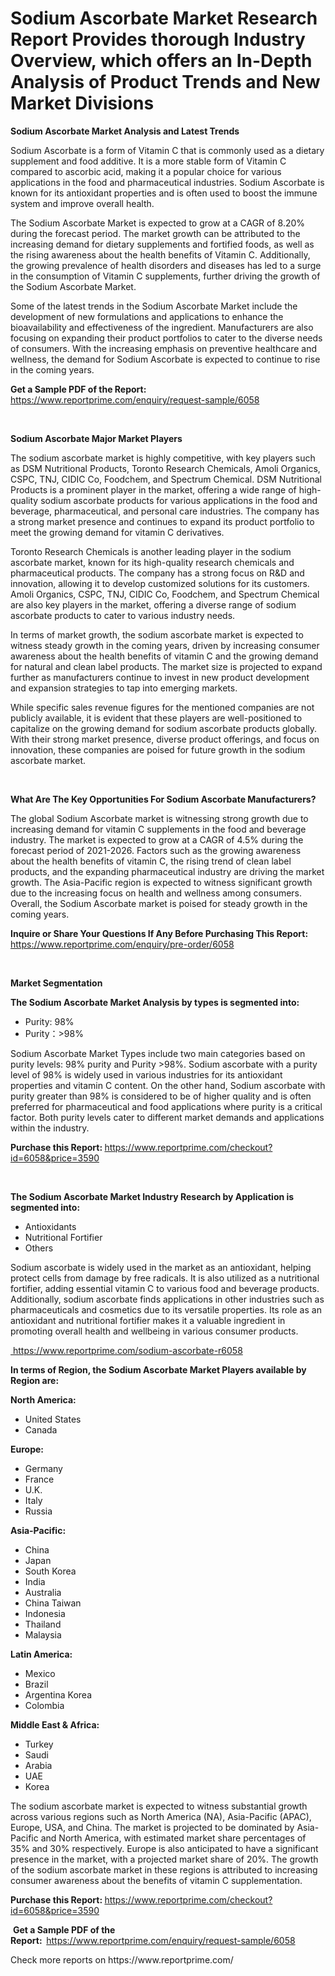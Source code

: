 <p><h1>Sodium Ascorbate Market Research Report Provides thorough Industry Overview, which offers an In-Depth Analysis of Product Trends and New Market Divisions</h1></p><p><strong>Sodium Ascorbate Market Analysis and Latest Trends</strong></p>
<p><p>Sodium Ascorbate is a form of Vitamin C that is commonly used as a dietary supplement and food additive. It is a more stable form of Vitamin C compared to ascorbic acid, making it a popular choice for various applications in the food and pharmaceutical industries. Sodium Ascorbate is known for its antioxidant properties and is often used to boost the immune system and improve overall health.</p><p>The Sodium Ascorbate Market is expected to grow at a CAGR of 8.20% during the forecast period. The market growth can be attributed to the increasing demand for dietary supplements and fortified foods, as well as the rising awareness about the health benefits of Vitamin C. Additionally, the growing prevalence of health disorders and diseases has led to a surge in the consumption of Vitamin C supplements, further driving the growth of the Sodium Ascorbate Market.</p><p>Some of the latest trends in the Sodium Ascorbate Market include the development of new formulations and applications to enhance the bioavailability and effectiveness of the ingredient. Manufacturers are also focusing on expanding their product portfolios to cater to the diverse needs of consumers. With the increasing emphasis on preventive healthcare and wellness, the demand for Sodium Ascorbate is expected to continue to rise in the coming years.</p></p>
<p><strong>Get a Sample PDF of the Report:&nbsp;</strong> <a href="https://www.reportprime.com/enquiry/request-sample/6058">https://www.reportprime.com/enquiry/request-sample/6058</a></p>
<p>&nbsp;</p>
<p><strong>Sodium Ascorbate Major Market Players</strong></p>
<p><p>The sodium ascorbate market is highly competitive, with key players such as DSM Nutritional Products, Toronto Research Chemicals, Amoli Organics, CSPC, TNJ, CIDIC Co, Foodchem, and Spectrum Chemical. DSM Nutritional Products is a prominent player in the market, offering a wide range of high-quality sodium ascorbate products for various applications in the food and beverage, pharmaceutical, and personal care industries. The company has a strong market presence and continues to expand its product portfolio to meet the growing demand for vitamin C derivatives.</p><p>Toronto Research Chemicals is another leading player in the sodium ascorbate market, known for its high-quality research chemicals and pharmaceutical products. The company has a strong focus on R&D and innovation, allowing it to develop customized solutions for its customers. Amoli Organics, CSPC, TNJ, CIDIC Co, Foodchem, and Spectrum Chemical are also key players in the market, offering a diverse range of sodium ascorbate products to cater to various industry needs.</p><p>In terms of market growth, the sodium ascorbate market is expected to witness steady growth in the coming years, driven by increasing consumer awareness about the health benefits of vitamin C and the growing demand for natural and clean label products. The market size is projected to expand further as manufacturers continue to invest in new product development and expansion strategies to tap into emerging markets.</p><p>While specific sales revenue figures for the mentioned companies are not publicly available, it is evident that these players are well-positioned to capitalize on the growing demand for sodium ascorbate products globally. With their strong market presence, diverse product offerings, and focus on innovation, these companies are poised for future growth in the sodium ascorbate market.</p></p>
<p>&nbsp;</p>
<p><strong>What Are The Key Opportunities For Sodium Ascorbate Manufacturers?</strong></p>
<p><p>The global Sodium Ascorbate market is witnessing strong growth due to increasing demand for vitamin C supplements in the food and beverage industry. The market is expected to grow at a CAGR of 4.5% during the forecast period of 2021-2026. Factors such as the growing awareness about the health benefits of vitamin C, the rising trend of clean label products, and the expanding pharmaceutical industry are driving the market growth. The Asia-Pacific region is expected to witness significant growth due to the increasing focus on health and wellness among consumers. Overall, the Sodium Ascorbate market is poised for steady growth in the coming years.</p></p>
<p><strong>Inquire or Share Your Questions If Any Before Purchasing This Report:</strong> <a href="https://www.reportprime.com/enquiry/pre-order/6058">https://www.reportprime.com/enquiry/pre-order/6058</a></p>
<p>&nbsp;</p>
<p><strong>Market Segmentation</strong></p>
<p><strong>The Sodium Ascorbate Market Analysis by types is segmented into:</strong></p>
<p><ul><li>Purity: 98%</li><li>Purity：>98%</li></ul></p>
<p><p>Sodium Ascorbate Market Types include two main categories based on purity levels: 98% purity and Purity >98%. Sodium ascorbate with a purity level of 98% is widely used in various industries for its antioxidant properties and vitamin C content. On the other hand, Sodium ascorbate with purity greater than 98% is considered to be of higher quality and is often preferred for pharmaceutical and food applications where purity is a critical factor. Both purity levels cater to different market demands and applications within the industry.</p></p>
<p><strong>Purchase this Report:&nbsp;</strong><a href="https://www.reportprime.com/checkout?id=6058&price=3590">https://www.reportprime.com/checkout?id=6058&price=3590</a></p>
<p>&nbsp;</p>
<p><strong>The Sodium Ascorbate Market Industry Research by Application is segmented into:</strong></p>
<p><ul><li>Antioxidants</li><li>Nutritional Fortifier</li><li>Others</li></ul></p>
<p><p>Sodium ascorbate is widely used in the market as an antioxidant, helping protect cells from damage by free radicals. It is also utilized as a nutritional fortifier, adding essential vitamin C to various food and beverage products. Additionally, sodium ascorbate finds applications in other industries such as pharmaceuticals and cosmetics due to its versatile properties. Its role as an antioxidant and nutritional fortifier makes it a valuable ingredient in promoting overall health and wellbeing in various consumer products.</p></p>
<p><a href="https://www.reportprime.com/sodium-ascorbate-r6058">&nbsp;https://www.reportprime.com/sodium-ascorbate-r6058</a></p>
<p><strong>In terms of Region, the Sodium Ascorbate Market Players available by Region are:</strong></p>
<p>
    <p> <strong> North America: </strong>
        <ul>
            <li>United States</li>
            <li>Canada</li>
        </ul>
        </p> 
    <p> <strong> Europe: </strong>
        <ul>
            <li>Germany</li>
            <li>France</li>
            <li>U.K.</li>
            <li>Italy</li>
            <li>Russia</li>
        </ul>
        </p> 
    <p> <strong> Asia-Pacific: </strong>
        <ul>
            <li>China</li>
            <li>Japan</li>
            <li>South Korea</li>
            <li>India</li>
            <li>Australia</li>
            <li>China Taiwan</li>
            <li>Indonesia</li>
            <li>Thailand</li>
            <li>Malaysia</li>
        </ul>
        </p> 
    <p> <strong> Latin America: </strong>
        <ul>
            <li>Mexico</li>
            <li>Brazil</li>
            <li>Argentina Korea</li>
            <li>Colombia</li>
        </ul>
        </p> 
    <p> <strong> Middle East & Africa: </strong>
        <ul>
            <li>Turkey</li>
            <li>Saudi</li>
            <li>Arabia</li>
            <li>UAE</li>
            <li>Korea</li>
        </ul>
    </p>
    </p>
<p><p>The sodium ascorbate market is expected to witness substantial growth across various regions such as North America (NA), Asia-Pacific (APAC), Europe, USA, and China. The market is projected to be dominated by Asia-Pacific and North America, with estimated market share percentages of 35% and 30% respectively. Europe is also anticipated to have a significant presence in the market, with a projected market share of 20%. The growth of the sodium ascorbate market in these regions is attributed to increasing consumer awareness about the benefits of vitamin C supplementation.</p></p>
<p><strong>Purchase this Report: </strong><a href="https://www.reportprime.com/checkout?id=6058&price=3590">https://www.reportprime.com/checkout?id=6058&price=3590</a></p>
<p>&nbsp;<strong>Get a Sample PDF of the Report:&nbsp;&nbsp;</strong><a href="https://www.reportprime.com/enquiry/request-sample/6058">https://www.reportprime.com/enquiry/request-sample/6058</a></p>
<p><strong></strong></p>
<p>Check more reports on https://www.reportprime.com/</p>